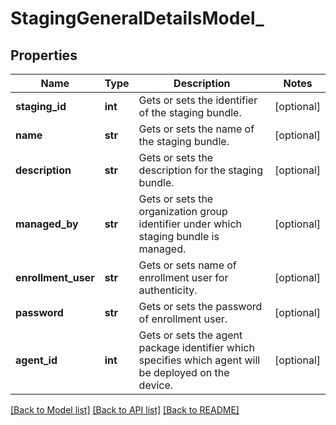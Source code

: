 # StagingGeneralDetailsModel_

## Properties
Name | Type | Description | Notes
------------ | ------------- | ------------- | -------------
**staging_id** | **int** | Gets or sets the identifier of the staging bundle. | [optional] 
**name** | **str** | Gets or sets the name of the staging bundle. | [optional] 
**description** | **str** | Gets or sets the description for the staging bundle. | [optional] 
**managed_by** | **str** | Gets or sets the organization group identifier under which staging bundle is managed. | [optional] 
**enrollment_user** | **str** | Gets or sets name of enrollment user for authenticity. | [optional] 
**password** | **str** | Gets or sets the password of enrollment user. | [optional] 
**agent_id** | **int** | Gets or sets the agent package identifier which specifies which agent will be deployed on the device. | [optional] 

[[Back to Model list]](../README.md#documentation-for-models) [[Back to API list]](../README.md#documentation-for-api-endpoints) [[Back to README]](../README.md)


